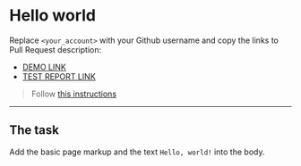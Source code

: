 # Hello world
Replace `<your_account>` with your Github username and copy the links to Pull Request description:
- [DEMO LINK](https://artem-chornyi.github.io/layout_hello-world/)
- [TEST REPORT LINK](https://artem-chornyi.github.io/layout_hello-world/report/html_report/)

> Follow [this instructions](https://github.com/mate-academy/layout_task-guideline#how-to-solve-the-layout-tasks-on-github)
___

## The task 
Add the basic page markup and the text `Hello, world!` into the body.
